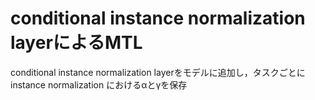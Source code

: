 # conditional instance normalization layerによるMTL
conditional instance normalization layerをモデルに追加し，タスクごとにinstance normalization における&alpha;と&gamma;を保存
